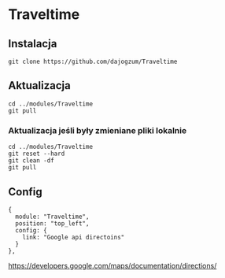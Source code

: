 # Traveltime

## Instalacja
```
git clone https://github.com/dajogzum/Traveltime
```

## Aktualizacja
```
cd ../modules/Traveltime
git pull
```
### Aktualizacja jeśli były zmieniane pliki lokalnie<br>
```
cd ../modules/Traveltime
git reset --hard
git clean -df
git pull
```
## Config
```
{
  module: "Traveltime",
  position: "top_left",
  config: {
    link: "Google api directoins"
  }
},
```
https://developers.google.com/maps/documentation/directions/
